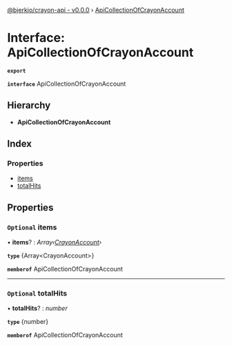 [@bjerkio/crayon-api - v0.0.0](../README.md) › [ApiCollectionOfCrayonAccount](apicollectionofcrayonaccount.md)

# Interface: ApiCollectionOfCrayonAccount

**`export`** 

**`interface`** ApiCollectionOfCrayonAccount

## Hierarchy

* **ApiCollectionOfCrayonAccount**

## Index

### Properties

* [items](apicollectionofcrayonaccount.md#optional-items)
* [totalHits](apicollectionofcrayonaccount.md#optional-totalhits)

## Properties

### `Optional` items

• **items**? : *Array‹[CrayonAccount](../modules/crayonaccount.md)›*

**`type`** {Array&lt;CrayonAccount&gt;}

**`memberof`** ApiCollectionOfCrayonAccount

___

### `Optional` totalHits

• **totalHits**? : *number*

**`type`** {number}

**`memberof`** ApiCollectionOfCrayonAccount
